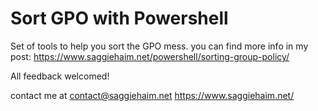 # Sort GPO with Powershell

Set of tools to help you sort the GPO mess.
you can find more info in my post: https://www.saggiehaim.net/powershell/sorting-group-policy/

All feedback welcomed!

contact me at contact@saggiehaim.net
https://www.saggiehaim.net/
